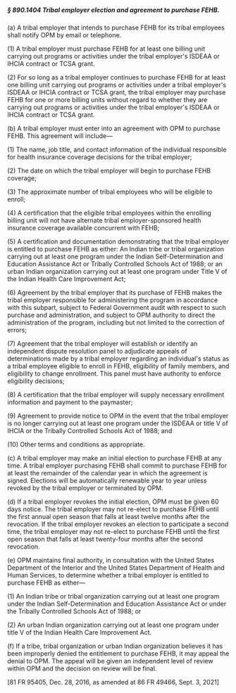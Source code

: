 ##### § 890.1404 Tribal employer election and agreement to purchase FEHB. #####

(a) A tribal employer that intends to purchase FEHB for its tribal employees shall notify OPM by email or telephone.

(1) A tribal employer must purchase FEHB for at least one billing unit carrying out programs or activities under the tribal employer's ISDEAA or IHCIA contract or TCSA grant.

(2) For so long as a tribal employer continues to purchase FEHB for at least one billing unit carrying out programs or activities under a tribal employer's ISDEAA or IHCIA contract or TCSA grant, the tribal employer may purchase FEHB for one or more billing units without regard to whether they are carrying out programs or activities under the tribal employer's ISDEAA or IHCIA contract or TCSA grant.

(b) A tribal employer must enter into an agreement with OPM to purchase FEHB. This agreement will include—

(1) The name, job title, and contact information of the individual responsible for health insurance coverage decisions for the tribal employer;

(2) The date on which the tribal employer will begin to purchase FEHB coverage;

(3) The approximate number of tribal employees who will be eligible to enroll;

(4) A certification that the eligible tribal employees within the enrolling billing unit will not have alternate tribal employer-sponsored health insurance coverage available concurrent with FEHB;

(5) A certification and documentation demonstrating that the tribal employer is entitled to purchase FEHB as either: An Indian tribe or tribal organization carrying out at least one program under the Indian Self-Determination and Education Assistance Act or Tribally Controlled Schools Act of 1988; or an urban Indian organization carrying out at least one program under Title V of the Indian Health Care Improvement Act;

(6) Agreement by the tribal employer that its purchase of FEHB makes the tribal employer responsible for administering the program in accordance with this subpart, subject to Federal Government audit with respect to such purchase and administration, and subject to OPM authority to direct the administration of the program, including but not limited to the correction of errors;

(7) Agreement that the tribal employer will establish or identify an independent dispute resolution panel to adjudicate appeals of determinations made by a tribal employer regarding an individual's status as a tribal employee eligible to enroll in FEHB, eligibility of family members, and eligibility to change enrollment. This panel must have authority to enforce eligibility decisions;

(8) A certification that the tribal employer will supply necessary enrollment information and payment to the paymaster;

(9) Agreement to provide notice to OPM in the event that the tribal employer is no longer carrying out at least one program under the ISDEAA or title V of IHCIA or the Tribally Controlled Schools Act of 1988; and

(10) Other terms and conditions as appropriate.

(c) A tribal employer may make an initial election to purchase FEHB at any time. A tribal employer purchasing FEHB shall commit to purchase FEHB for at least the remainder of the calendar year in which the agreement is signed. Elections will be automatically renewable year to year unless revoked by the tribal employer or terminated by OPM.

(d) If a tribal employer revokes the initial election, OPM must be given 60 days notice. The tribal employer may not re-elect to purchase FEHB until the first annual open season that falls at least twelve months after the revocation. If the tribal employer revokes an election to participate a second time, the tribal employer may not re-elect to purchase FEHB until the first open season that falls at least twenty-four months after the second revocation.

(e) OPM maintains final authority, in consultation with the United States Department of the Interior and the United States Department of Health and Human Services, to determine whether a tribal employer is entitled to purchase FEHB as either—

(1) An Indian tribe or tribal organization carrying out at least one program under the Indian Self-Determination and Education Assistance Act or under the Tribally Controlled Schools Act of 1988; or

(2) An urban Indian organization carrying out at least one program under title V of the Indian Health Care Improvement Act.

(f) If a tribe, tribal organization or urban Indian organization believes it has been improperly denied the entitlement to purchase FEHB, it may appeal the denial to OPM. The appeal will be given an independent level of review within OPM and the decision on review will be final.

[81 FR 95405, Dec. 28, 2016, as amended at 86 FR 49466, Sept. 3, 2021]